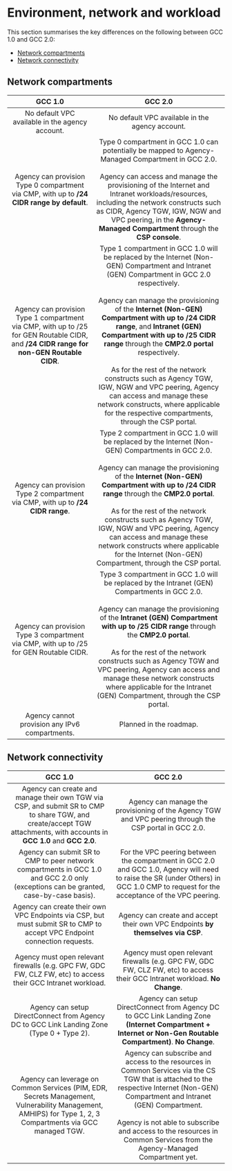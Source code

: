 # Environment, network and workload

This section summarises the key differences on the following between GCC 1.0 and GCC 2.0:

- [Network compartments](#network-compartments)
- [Network connectivity](#network-connectivity)


## Network compartments

| GCC 1.0 | GCC 2.0 |
| :-------------: |:-------------:|
| No default VPC available in the agency account.| No default VPC available in the agency account. |
| Agency can provision Type 0 compartment via CMP, with up to **/24 CIDR range by default**. |Type 0 compartment in GCC 1.0 can potentially be mapped to Agency-Managed Compartment in GCC 2.0.<br><br>Agency can access and manage the provisioning of the Internet and Intranet workloads/resources, including the network constructs such as CIDR, Agency TGW, IGW, NGW and VPC peering, in the **Agency-Managed Compartment** through the **CSP console**. |
| Agency can provision Type 1 compartment via CMP, with up to /25 for GEN Routable CIDR, and **/24 CIDR range for non-GEN Routable CIDR**.|Type 1 compartment in GCC 1.0 will be replaced by the Internet (Non-GEN) Compartment and Intranet (GEN) Compartment in GCC 2.0 respectively.<br><br>Agency can manage the provisioning of the **Internet (Non-GEN) Compartment with up to /24 CIDR range**, and **Intranet (GEN) Compartment with up to /25 CIDR range** through the **CMP2.0 portal** respectively.<br><br>As for the rest of the network constructs such as Agency TGW, IGW, NGW and VPC peering, Agency can access and manage these network constructs, where applicable for the respective compartments, through the CSP portal. |
| Agency can provision Type 2 compartment via CMP, with up to **/24 CIDR range**.|Type 2 compartment in GCC 1.0 will be replaced by the Internet (Non-GEN) Compartments in GCC 2.0. <br><br>Agency can manage the provisioning of the **Internet (Non-GEN) Compartment with up to /24 CIDR range** through the **CMP2.0 portal**.<br><br>As for the rest of the network constructs such as Agency TGW, IGW, NGW and VPC peering, Agency can access and manage these network constructs where applicable for the Internet (Non-GEN) Compartment, through the CSP portal. |
| Agency can provision Type 3 compartment via CMP, with up to /25 for GEN Routable CIDR.| Type 3 compartment in GCC 1.0 will be replaced by the Intranet (GEN) Compartments in GCC 2.0. <br><br>Agency can manage the provisioning of the **Intranet (GEN) Compartment with up to /25 CIDR range** through the **CMP2.0 portal**.<br><br>As for the rest of the network constructs such as Agency TGW and VPC peering, Agency can access and manage these network constructs where applicable for the Intranet (GEN) Compartment, through the CSP portal.|
| Agency cannot provision any IPv6 compartments.| Planned in the roadmap.|

## Network connectivity

| GCC 1.0 | GCC 2.0 |
| :-------------: |:-------------:|
|Agency can create and manage their own TGW via CSP, and submit SR to CMP to share TGW, and create/accept TGW attachments, with accounts in **GCC 1.0** and **GCC 2.0**.| Agency can manage the provisioning of the Agency TGW and VPC peering through the CSP portal in GCC 2.0.|
|Agency can submit SR to CMP to peer network compartments in GCC 1.0 and GCC 2.0 only (exceptions can be granted, case-by-case basis).|For the VPC peering between the compartment in GCC 2.0 and GCC 1.0, Agency will need to raise the SR (under Others) in GCC 1.0 CMP to request for the acceptance of the VPC peering.|
|Agency can create their own VPC Endpoints via CSP, but must submit SR to CMP to accept VPC Endpoint connection requests.|Agency can create and accept their own VPC Endpoints **by themselves via CSP**.|
|Agency must open relevant firewalls (e.g. GPC FW, GDC FW, CLZ FW, etc) to access their GCC Intranet workload.|Agency must open relevant firewalls (e.g. GPC FW, GDC FW, CLZ FW, etc) to access their GCC Intranet workload. **No Change**.|
|Agency can setup DirectConnect from Agency DC to GCC Link Landing Zone (Type 0 + Type 2).|Agency can setup DirectConnect from Agency DC to GCC Link Landing Zone **(Internet Compartment + Internet or Non-Gen Routable Compartment)**. **No Change**.|
|Agency can leverage on Common Services (PIM, EDR, Secrets Management, Vulnerability Management, AMHIPS) for Type 1, 2, 3 Compartments via GCC managed TGW.|Agency can subscribe and access to the resources in Common Services via the CS TGW that is attached to the respective Internet (Non-GEN) Compartment and Intranet (GEN) Compartment.<br><br>Agency is not able to subscribe and access to the resources in Common Services from the Agency-Managed Compartment yet. |
